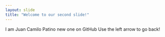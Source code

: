 ```yaml
---
layout: slide
title: "Welcome to our second slide!"
---
```

I am Juan Camilo Patino new one on GitHub
Use the left arrow to go back!